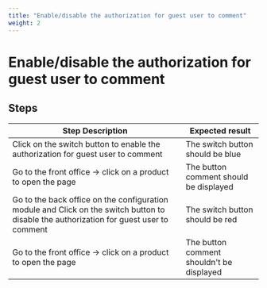 ```yaml
---
title: "Enable/disable the authorization for guest user to comment"
weight: 2
---
```


# Enable/disable the authorization for guest user to comment
## Steps
| Step Description | Expected result |
| ----- | ----- |
| Click on the switch button to enable the authorization for guest user to comment | The switch button should be blue |
| Go to the front office -> click on a product to open the page | The button comment should be displayed |
| Go to the back office on the configuration module and Click on the switch button to disable the authorization for guest user to comment | The switch button should be red |
| Go to the front office -> click on a product to open the page | The button comment shouldn't be displayed |
